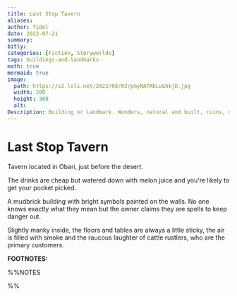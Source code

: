 ```yaml
---
title: Last Stop Tavern
aliases:
author: fidel
date: 2022-07-21
summary: 
bitly: 
categories: [Fiction, Storyworlds]
tags: buildings-and-landmarks 
math: true
mermaid: true
image:
  path: https://s2.loli.net/2022/08/02/pmyNATRbLuGhkjD.jpg
  width: 200
  height: 300
  alt:
Description: Building or Landmark. Wonders, natural and built, ruins, dungeons, temples, great trees, Smithy, Inn, Castle. Anything that you can point to and people consider significant enough to name.
---
```


Last Stop Tavern
=============


Tavern located in Obari, just before the desert.

The drinks are cheap but watered down with melon juice and you're likely to get your pocket picked.

A mudbrick building with bright symbols painted on the walls. No one knows exactly what they mean but the owner claims they are spells to keep danger out.
 
Slightly manky inside, the floors and tables are always a little sticky, the air is filled with smoke and the raucous laughter of cattle rustlers, who are the primary customers.

**FOOTNOTES:**

%%NOTES

%%


